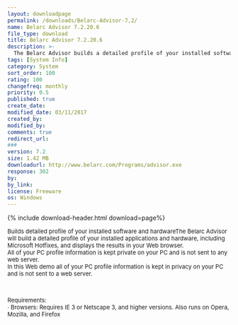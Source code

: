 ```yaml
---
layout: downloadpage
permalink: /downloads/Belarc-Advisor-7,2/
name: Belarc Advisor 7.2.20.6
file_type: download
title: Belarc Advisor 7.2.20.6
description: >-
  The Belarc Advisor builds a detailed profile of your installed software and hardware, missing Microsoft hotfixes, anti-virus status...
tags: [System Info]
category: System
sort_order: 100
rating: 100
changefreq: monthly
priority: 0.5
published: true
create_date: 
modified_date: 03/11/2017
created_by: 
modified_by: 
comments: true
redirect_url: 
### 
version: 7.2
size: 1.42 MB
downloadurl: http://www.belarc.com/Programs/advisor.exe
response: 302
by: 
by_link: 
license: Freeware  
os: Windows
---
```


{% include download-header.html download=page%}

<p style="fix-download-text !important">
<p><font size="2">Builds detailed profile of your installed software and hardwareThe Belarc Advisor will build a detailed profile of your installed applications and hardware, including Microsoft Hotfixes, and displays the results in your Web browser. <br />
All of your PC profile information is kept private on your PC and is not sent to any web server. <br />
In this Web demo all of your PC profile information is kept in privacy on your PC and is not sent to a web server.</font></p>
<p><font size="2">&#160;</font></p>
<p><font size="2">Requirements: <br />
· Browsers: Requires IE 3 or Netscape 3, and higher versions. Also runs on Opera, Mozilla, and Firefox <br />
</font></p></p>
